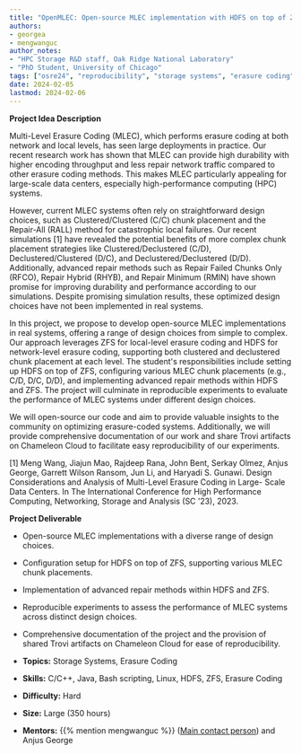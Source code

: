 ```yaml
---
title: "OpenMLEC: Open-source MLEC implementation with HDFS on top of ZFS" 
authors:
- georgea
- mengwanguc
author_notes:
- "HPC Storage R&D staff, Oak Ridge National Laboratory"
- "PhD Student, University of Chicago"
tags: ["osre24", "reproducibility", "storage systems", "erasure coding"]
date: 2024-02-05
lastmod: 2024-02-06
---
```


**Project Idea Description**

Multi-Level Erasure Coding (MLEC), which performs erasure coding at both network and local levels, has seen large deployments in practice. Our recent research work has shown that MLEC can provide high durability with higher encoding throughput and less repair network traffic compared to other erasure coding methods. This makes MLEC particularly appealing for large-scale data centers, especially high-performance computing (HPC) systems.

However, current MLEC systems often rely on straightforward design choices, such as Clustered/Clustered (C/C) chunk placement and the Repair-All (RALL) method for catastrophic local failures. Our recent simulations [1] have revealed the potential benefits of more complex chunk placement strategies like Clustered/Declustered (C/D), Declustered/Clustered (D/C), and Declustered/Declustered (D/D). Additionally, advanced repair methods such as Repair Failed Chunks Only (RFCO), Repair Hybrid (RHYB), and Repair Minimum (RMIN) have shown promise for improving durability and performance according to our simulations. Despite promising simulation results, these optimized design choices have not been implemented in real systems.

In this project, we propose to develop open-source MLEC implementations in real systems, offering a range of design choices from simple to complex. Our approach leverages ZFS for local-level erasure coding and HDFS for network-level erasure coding, supporting both clustered and declustered chunk placement at each level. The student's responsibilities include setting up HDFS on top of ZFS, configuring various MLEC chunk placements (e.g., C/D, D/C, D/D), and implementing advanced repair methods within HDFS and ZFS. The project will culminate in reproducible experiments to evaluate the performance of MLEC systems under different design choices.

We will open-source our code and aim to provide valuable insights to the community on optimizing erasure-coded systems. Additionally, we will provide comprehensive documentation of our work and share Trovi artifacts on Chameleon Cloud to facilitate easy reproducibility of our experiments.

[1] Meng Wang, Jiajun Mao, Rajdeep Rana, John Bent, Serkay Olmez, Anjus George, Garrett Wilson Ransom, Jun Li, and Haryadi S. Gunawi. Design Considerations and Analysis of Multi-Level Erasure Coding in Large- Scale Data Centers. In The International Conference for High Performance Computing, Networking, Storage and Analysis (SC ’23), 2023.


**Project Deliverable**
- Open-source MLEC implementations with a diverse range of design choices.
- Configuration setup for HDFS on top of ZFS, supporting various MLEC chunk placements.
- Implementation of advanced repair methods within HDFS and ZFS.
- Reproducible experiments to assess the performance of MLEC systems across distinct design choices.
- Comprehensive documentation of the project and the provision of shared Trovi artifacts on Chameleon Cloud for ease of reproducibility.


- **Topics:** Storage Systems, Erasure Coding
- **Skills:** C/C++, Java, Bash scripting, Linux, HDFS, ZFS, Erasure Coding
- **Difficulty:** Hard
- **Size:** Large (350 hours)
- **Mentors:** {{% mention mengwanguc %}} ([Main contact person](mailto:wangm12@uchicago.edu)) and Anjus George

